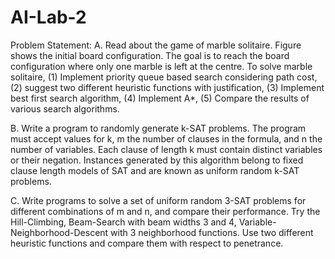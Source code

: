 # AI-Lab-2
Problem Statement:
A.
Read about the game of marble solitaire. Figure shows the initial board configuration. The goal is to reach the board configuration where only one marble is 
left at the centre. 
To solve marble solitaire, 
(1) Implement priority queue based search considering path cost, 
(2) suggest two different heuristic functions with justification, 
(3) Implement best first search algorithm, 
(4) Implement A*,
(5) Compare the results of various search algorithms.


B.
Write a program to randomly generate k-SAT problems.  The program must accept values for k, m the number of clauses in the formula, and n the number of variables. 
Each clause of length k must contain distinct variables or their negation.  Instances generated by this algorithm belong to fixed clause length models of SAT and 
are known as uniform random k-SAT problems.

C.
Write programs to solve a set of uniform random 3-SAT problems for different combinations of m and n, and compare their performance.  Try the Hill-Climbing, 
Beam-Search with beam widths 3 and 4, Variable-Neighborhood-Descent with 3 neighborhood functions.  Use two different heuristic functions and compare them 
with respect to penetrance.
